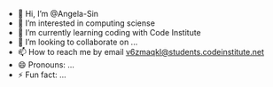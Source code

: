- 👋 Hi, I’m @Angela-Sin
- 👀 I’m interested in computing sciense
- 🌱 I’m currently learning coding with Code Institute
- 💞️ I’m looking to collaborate on ...
- 📫 How to reach me by email v6zmaqkl@students.codeinstitute.net
- 😄 Pronouns: ...
- ⚡ Fun fact: ...

<!---
Angela-Sin/Angela-Sin is a ✨ special ✨ repository because its `README.md` (this file) appears on your GitHub profile.
You can click the Preview link to take a look at your changes.
--->
